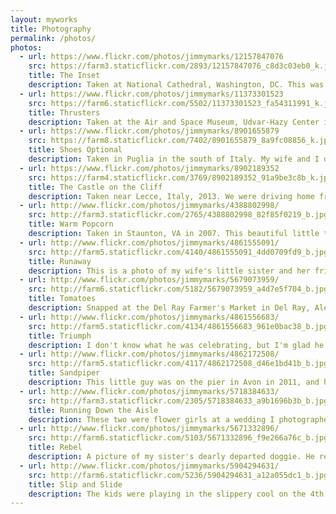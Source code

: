 ```yaml
---
layout: myworks
title: Photography
permalink: /photos/
photos:
  - url: https://www.flickr.com/photos/jimmymarks/12157847076
    src: https://farm3.staticflickr.com/2893/12157847076_c8d3c03eb0_k.jpg
    title: The Inset
    description: Taken at National Cathedral, Washington, DC. This was carved <em>in situ</em> by a group of master carvers that just started carving and came up with this beautiful scene.
  - url: https://www.flickr.com/photos/jimmymarks/11373301523
    src: https://farm6.staticflickr.com/5502/11373301523_fa54311991_k.jpg
    title: Thrusters
    description: Taken at the Air and Space Museum, Udvar-Hazy Center in Centreville, VA. This is the space shuttle, preserved there after a flight up from Cape Canaveral in Florida.
  - url: https://www.flickr.com/photos/jimmymarks/8901655879
    src: https://farm8.staticflickr.com/7402/8901655879_8a9fc08856_k.jpg
    title: Shoes Optional
    description: Taken in Puglia in the south of Italy. My wife and I decided the cold blue water of the Ionian Sea were too inviting and had to step in.
  - url: https://www.flickr.com/photos/jimmymarks/8902189352
    src: https://farm4.staticflickr.com/3769/8902189352_91a9be3c8b_k.jpg
    title: The Castle on the Cliff
    description: Taken near Lecce, Italy, 2013. We were driving home from dinner one night and saw this beautiful old castle in a field of wheat and grass. It was the most beautiful thing to behold.
  - url: http://www.flickr.com/photos/jimmymarks/4388802998/
    src: http://farm3.staticflickr.com/2765/4388802998_82f85f0219_b.jpg
    title: Warm Popcorn
    description: Taken in Staunton, VA in 2007. This beautiful little town is almost frozen in time, complete with a quaint old movie theater, an antique camera shop, and a gorgeous old bank building. Staunton is the historic home of President Woodrow Wilson.
  - url: http://www.flickr.com/photos/jimmymarks/4861555091/
    src: http://farm5.staticflickr.com/4140/4861555091_4dd0709fd9_b.jpg
    title: Runaway
    description: This is a photo of my wife's little sister and her friend, Jeremy, playing at the beach. I loved the feel of it, the motion captured in an instant.
  - url: http://www.flickr.com/photos/jimmymarks/5679073959/
    src: http://farm6.staticflickr.com/5182/5679073959_a4d7e5f704_b.jpg
    title: Tomatoes
    description: Snapped at the Del Ray Farmer's Market in Del Ray, Alexandira, VA. I loved the beautiful red tones.
  - url: http://www.flickr.com/photos/jimmymarks/4861556683/
    src: http://farm5.staticflickr.com/4134/4861556683_961e0bac38_b.jpg
    title: Triumph
    description: I don't know what he was celebrating, but I'm glad he did.
  - url: http://www.flickr.com/photos/jimmymarks/4862172508/
    src: http://farm5.staticflickr.com/4117/4862172508_d46e1bd41b_b.jpg
    title: Sandpiper
    description: This little guy was on the pier in Avon in 2011, and he struck a little pose for me. I'm a big fan of wildlife photography and I hope to do much more in the future.
  - url: http://www.flickr.com/photos/jimmymarks/5718384633/
    src: http://farm3.staticflickr.com/2305/5718384633_a9b1696b3b_b.jpg
    title: Running Down the Aisle
    description: These two were flower girls at a wedding I photographed in 2011. They were rambunctious and ready to run. If you look closely, you'll notice the little one is holding a teething toy in her mouth.
  - url: http://www.flickr.com/photos/jimmymarks/5671332896/
    src: http://farm6.staticflickr.com/5103/5671332896_f9e266a76c_b.jpg
    title: Rebel
    description: A picture of my sister's dearly departed doggie. He really was a great dog. Loved to just take a nap, anytime, anywhere.
  - url: http://www.flickr.com/photos/jimmymarks/5904294631/
    src: http://farm6.staticflickr.com/5236/5904294631_a12a055dc1_b.jpg
    title: Slip and Slide
    description: The kids were playing in the slippery cool on the 4th of July in 2010. They had a wonderful time, splashing and sliding around. Caught this right as the sun started to call it quits for the day.
---
```

